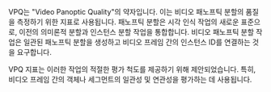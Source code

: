 VPQ는 "Video Panoptic Quality"의 약자입니다. 이는 비디오 패노프틱 분할의 품질을 측정하기 위한 지표로 사용됩니다. 패노프틱 분할은 시각 인식 작업의 새로운 표준으로, 이전의 의미론적 분할과 인스턴스 분할 작업을 통합합니다. 비디오 패노프틱 분할 작업은 일관된 패노프틱 분할을 생성하고 비디오 프레임 간의 인스턴스 ID를 연결하는 것을 요구합니다.

VPQ 지표는 이러한 작업의 적절한 평가 척도를 제공하기 위해 제안되었습니다. 특히, 비디오 프레임 간의 객체나 세그먼트의 일관성 및 연관성을 평가하는 데 사용됩니다.
